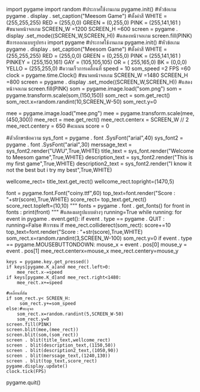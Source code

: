 import pygame
import random
#ประกาศใช้งานเกม
pygame.init()
#หัวข้อเกม
pygame . display . set_caption("Meesom Game")
#ตั้งค่าสี
WHITE  = (255,255,255)
RED = (255,0,0)
GREEN = (0,255,0)
PINK = (255,141,161 )
#ขนาดหน้าจอเกม
SCREEN_W =1200
SCREEN_H =600
screen = pygame . display .set_mode((SCREEN_W,SCREEN_H))
#แสดงหน้าจอเกม
screen.fill(PINK)
#การออกแบบรูปทรง
import pygame
#ประกาศใช้งานเกม
pygame.init()
#หัวข้อเกม
pygame . display . set_caption("Meesom Game")
#ตั้งค่าสี
WHITE  = (255,255,255)
RED = (255,0,0)
GREEN = (0,255,0)
PINK = (255,141,161 )
PINKEY = (255,150,161)
GAY = (105,105,105)
OR = ( 255,165,0)
BK = (0,0,0)
YELLO = (255,255,0)
#ความเร็วการเคลื่อนที่
speed = 10
som_speed =2
FPS =60
clock = pygame.time.Clock()
#ขนาดหน้าจอเกม
SCREEN_W =1480
SCREEN_H =800
screen = pygame . display .set_mode((SCREEN_W,SCREEN_H))
#แสดงหน้าจอเกม
screen.fill(PINK)
som = pygame.image.load("som.png")
som = pygame.transform.scale(som,(150,150))
som_rect = som.get_rect()
som_rect.x=random.randint(10,SCREEN_W-50)
som_rect.y=0

mee = pygame.image.load("mee.png")
mee = pygame.transform.scale(mee,(450,300))
mee_rect = mee.get_rect()
mee_rect.centerx = SCREEN_W // 2
mee_rect.centery = 650
#คะแนน
score = 0

#ตัวอักษรข้อความ
sys_font = pygame . font .SysFont("arial",40)
sys_font2 = pygame . font .SysFont("arial",30)
merssage_text = sys_font2.render("UWU",True,WHITE)
title_text = sys_font.render("Welcome to Meesom game",True,WHITE)
description_text = sys_font2.render("This is my first game",True,WHITE)
description2_text = sys_font2.render("I know it not the best but i try my best",True,WHITE)


wellcome_rect= title_text.get_rect()
wellcome_rect.topright=(1470,5)

font = pygame.font.Font("coiny.ttf",60)
top_text=font.render("Score : "+str(score),True,WHITE)
score_rect= top_text.get_rect()
score_rect.topleft=(10,10)
"""
fonts = pygame . font . get_fonts()
for front in fonts : 
    print(front)
    """
#แสดงผลรูปแบบต่างๆ
running=True
while running:
    for event in pygame . event.get():
        if event . type == pygame . QUIT :
            running=False
    #การชน
    if mee_rect.colliderect(som_rect):
        score+=10
        top_text=font.render("Score : "+str(score),True,WHITE)
        som_rect.x=random.randint(3,SCREEN_W-100)
        som_rect.y=0
        if event . type == pygame.MOUSEBUTTONDOWN:
            mouse_x = event . pos[0]
            mouse_y = event . pos[1]
            mee_rect.centerx=mouse_x
            mee_rect.centery=mouse_y
    
    keys = pygame.key.get_pressed()
    if keys[pygame.K_a]and mee_rect.left>0:
        mee_rect.x-=speed
    if keys[pygame.K_d]and mee_rect.right<1480:
        mee_rect.x+=speed   

    #เคลื่อนที่ส้ม
    if som_rect.y< SCREEN_H:
         som_rect.y+=som_speed
    else:#ทะลุจอ
        som_rect.x=random.randint(5,SCREEN_W-50)
        som_rect.y=0
    screen.fill(PINK)
    screen.blit(mee,(mee_rect))
    screen.blit(som,(som_rect))
    screen . blit(title_text,wellcome_rect)
    screen . blit(description_text,(1150,50))
    screen . blit(description2_text,(1050,90))
    screen . blit(merssage_text,(1240,130))
    screen . blit(top_text,score_rect)
    pygame.display.update()
    clock.tick(FPS)
pygame.quit()
